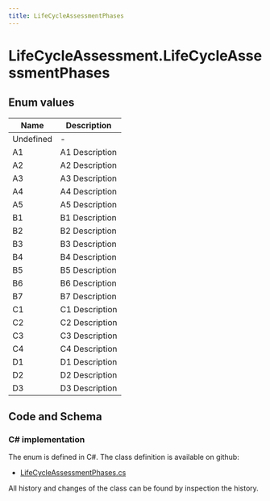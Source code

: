 ```yaml
---
title: LifeCycleAssessmentPhases
---
```


# LifeCycleAssessment.LifeCycleAssessmentPhases



## Enum values

| Name            | Description                                                    |
|-----------------|----------------------------------------------------------------|
| Undefined |  -  |
| A1 |  A1 Description  |
| A2 |  A2 Description  |
| A3 |  A3 Description  |
| A4 |  A4 Description  |
| A5 |  A5 Description  |
| B1 |  B1 Description  |
| B2 |  B2 Description  |
| B3 |  B3 Description  |
| B4 |  B4 Description  |
| B5 |  B5 Description  |
| B6 |  B6 Description  |
| B7 |  B7 Description  |
| C1 |  C1 Description  |
| C2 |  C2 Description  |
| C3 |  C3 Description  |
| C4 |  C4 Description  |
| D1 |  D1 Description  |
| D2 |  D2 Description  |
| D3 |  D3 Description  |


## Code and Schema

### C# implementation

The enum is defined in C#. The class definition is available on github:

- [LifeCycleAssessmentPhases.cs](https://github.com/BHoM/BHoM/blob/develop/LifeCycleAssessment_oM/Enums/LifeCycleAssessmentPhases.cs)

All history and changes of the class can be found by inspection the history.
